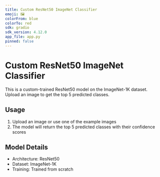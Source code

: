 ```yaml
---
title: Custom ResNet50 ImageNet Classifier
emoji: 🖼️
colorFrom: blue
colorTo: red
sdk: gradio
sdk_version: 4.12.0
app_file: app.py
pinned: false
---
```


# Custom ResNet50 ImageNet Classifier

This is a custom-trained ResNet50 model on the ImageNet-1K dataset. Upload an image to get the top 5 predicted classes.

## Usage
1. Upload an image or use one of the example images
2. The model will return the top 5 predicted classes with their confidence scores

## Model Details
- Architecture: ResNet50
- Dataset: ImageNet-1K
- Training: Trained from scratch 